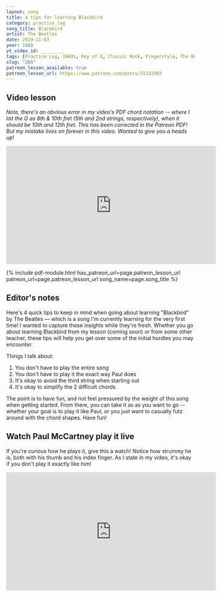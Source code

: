 ```yaml
---
layout: song
title: 4 tips for learning Blackbird
category: practice_log
song_title: Blackbird
artist: The Beatles
date: 2019-11-03
year: 1968
yt_video_id: _________
tags: [Practice Log, 1960s, Key of G, Classic Rock, Fingerstyle, The Beatles]
slug: "265"
patreon_lesson_available: true
patreon_lesson_url: https://www.patreon.com/posts/31322903
---
```


## Video lesson

_Note, there's an obvious error in my video's PDF chord notation -- where I list the G as 8th & 10th fret (5th and 2nd strings, respectively), when it should be 10th and 12th fret. This has been corrected in the Patreon PDF! But my mistake lives on forever in this video. Wanted to give you a heads up!_

<iframe width="560" height="315" src="https://www.youtube.com/embed/BwnL0t87I3Y?showinfo=0" frameborder="0" allowfullscreen></iframe>

<!-- Coming soon... -->

{% include pdf-module.html has_patreon_url=page.patreon_lesson_url patreon_url=page.patreon_lesson_url song_name=page.song_title %}

## Editor's notes

Here's 4 quick tips to keep in mind when going about learning "Blackbird" by The Beatles –– which is a song I'm currently learning for the very first time! I wanted to capture these insights while they're fresh. Whether you go about learning Blackbird from my lesson (coming soon) or from some other teacher, these tips will help you get over some of the initial hurdles you may encounter.

Things I talk about:

1. You don't have to play the entire song
2. You don't have to play it the exact way Paul does
3. It's okay to avoid the third string when starting out
4. It's okay to simplify the 2 difficult chords

The point is to have fun, and not feel pressured by the weight of this song when getting started. From there, you can take it as as you want to go -- whether your goal is to play it like Paul, or you just want to casually futz around with the chord shapes. Have fun!

## Watch Paul McCartney play it live

If you're curious how he plays it, give this a watch! Notice how strummy he is, both with his thumb and his index finger. As I state in my video, it's okay if you don't play it exactly like him!

<iframe width="560" height="315" src="https://www.youtube.com/embed/RDxfjUEBT9I" frameborder="0" allow="accelerometer; autoplay; encrypted-media; gyroscope; picture-in-picture" allowfullscreen></iframe>
